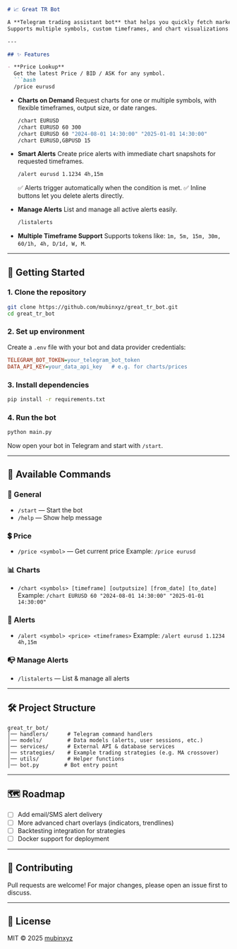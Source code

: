 ````markdown
# 📈 Great TR Bot

A **Telegram trading assistant bot** that helps you quickly fetch market data, charts, and manage price alerts — all from within Telegram.  
Supports multiple symbols, custom timeframes, and chart visualizations.

---

## ✨ Features

- **Price Lookup**  
  Get the latest Price / BID / ASK for any symbol.  
  ```bash
  /price eurusd
````

* **Charts on Demand**
  Request charts for one or multiple symbols, with flexible timeframes, output size, or date ranges.

  ```bash
  /chart EURUSD
  /chart EURUSD 60 300
  /chart EURUSD 60 "2024-08-01 14:30:00" "2025-01-01 14:30:00"
  /chart EURUSD,GBPUSD 15
  ```

* **Smart Alerts**
  Create price alerts with immediate chart snapshots for requested timeframes.

  ```bash
  /alert eurusd 1.1234 4h,15m
  ```

  ✅ Alerts trigger automatically when the condition is met.
  ✅ Inline buttons let you delete alerts directly.

* **Manage Alerts**
  List and manage all active alerts easily.

  ```bash
  /listalerts
  ```

* **Multiple Timeframe Support**
  Supports tokens like: `1m, 5m, 15m, 30m, 60/1h, 4h, D/1d, W, M`.

---

## 🚀 Getting Started

### 1. Clone the repository

```bash
git clone https://github.com/mubinxyz/great_tr_bot.git
cd great_tr_bot
```

### 2. Set up environment

Create a `.env` file with your bot and data provider credentials:

```ini
TELEGRAM_BOT_TOKEN=your_telegram_bot_token
DATA_API_KEY=your_data_api_key   # e.g. for charts/prices
```

### 3. Install dependencies

```bash
pip install -r requirements.txt
```

### 4. Run the bot

```bash
python main.py
```

Now open your bot in Telegram and start with `/start`.

---

## 📌 Available Commands

### 💬 General

* `/start` — Start the bot
* `/help` — Show help message

### 💲 Price

* `/price <symbol>` — Get current price
  Example: `/price eurusd`

### 📊 Charts

* `/chart <symbols> [timeframe] [outputsize] [from_date] [to_date]`
  Example: `/chart EURUSD 60 "2024-08-01 14:30:00" "2025-01-01 14:30:00"`

### 🚨 Alerts

* `/alert <symbol> <price> <timeframes>`
  Example: `/alert eurusd 1.1234 4h,15m`

### 📭 Manage Alerts

* `/listalerts` — List & manage all alerts

---

## 🛠 Project Structure

```
great_tr_bot/
│── handlers/      # Telegram command handlers
│── models/        # Data models (alerts, user sessions, etc.)
│── services/      # External API & database services
│── strategies/    # Example trading strategies (e.g. MA crossover)
│── utils/         # Helper functions
│── bot.py        # Bot entry point
```

---

## 🗺 Roadmap

* [ ] Add email/SMS alert delivery
* [ ] More advanced chart overlays (indicators, trendlines)
* [ ] Backtesting integration for strategies
* [ ] Docker support for deployment

---

## 🤝 Contributing

Pull requests are welcome! For major changes, please open an issue first to discuss.

---

## 📜 License

MIT © 2025 [mubinxyz](https://github.com/mubinxyz)

